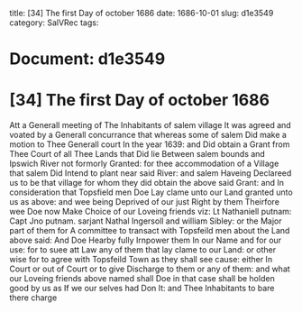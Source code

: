 title: [34] The first Day of october 1686
date: 1686-10-01
slug: d1e3549
category: SalVRec
tags: 




# Document: d1e3549


# [34] The first Day of october 1686

Att a Generall meeting of The Inhabitants of salem village It was agreed and voated by a Generall concurrance that whereas some of salem Did make a motion to Thee Generall court In the year 1639: and Did obtain a Grant from Thee Court of all Thee Lands that Did lie Between salem bounds and Ipswich River not formorly Granted: for thee accommodation of a Village that salem Did Intend to plant near said River: and salem Haveing Declareed us to be that village for whom they did obtain the above said Grant: and In consideration that Topsfield men Doe Lay clame unto our Land granted unto us as above: and wee being Deprived of our just Right by them Theirfore wee Doe now Make Choice of our Loveing friends viz: Lt Nathaniell putnam: Capt Jno putnam. sarjant Nathal Ingersoll and william Sibley: or the Major part of them for A committee to transact with Topsfeild men about the Land above said: And Doe Hearby fully Irnpower them In our Name and for our use: for to suee att Law any of them that lay clame to our Land: or other wise for to agree with Topsfeild Town as they shall see cause: either In Court or out of Court or to give Discharge to them or any of them: and what our Loveing friends above named shall Doe in that case shall be holden good by us as If we our selves had Don It: and Thee Inhabitants to bare there charge
